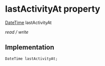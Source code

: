 


# lastActivityAt property






[DateTime](https://api.flutter.dev/flutter/dart-core/DateTime-class.html) lastActivityAt
  
_read / write_






## Implementation

```dart
DateTime lastActivityAt;


```








